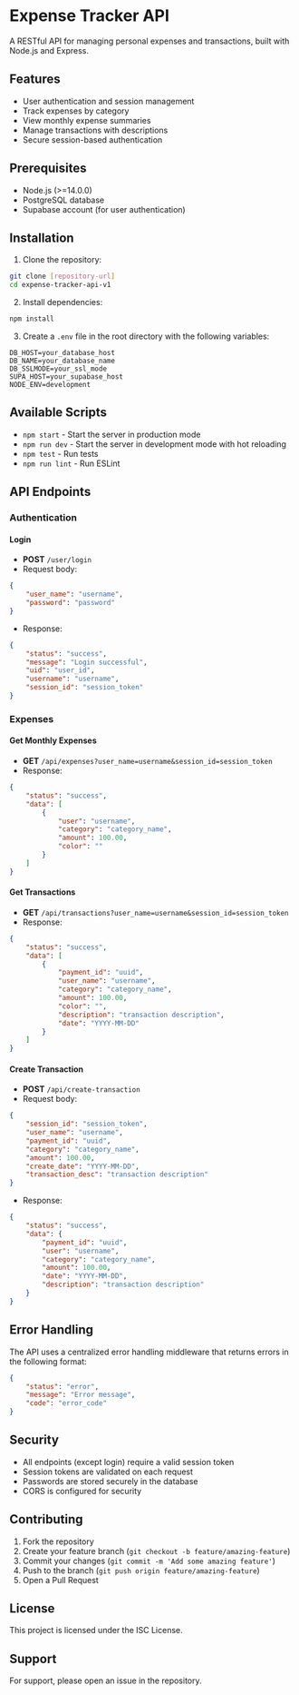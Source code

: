 # Expense Tracker API

A RESTful API for managing personal expenses and transactions, built with Node.js and Express.

## Features

- User authentication and session management
- Track expenses by category
- View monthly expense summaries
- Manage transactions with descriptions
- Secure session-based authentication

## Prerequisites

- Node.js (>=14.0.0)
- PostgreSQL database
- Supabase account (for user authentication)

## Installation

1. Clone the repository:
```bash
git clone [repository-url]
cd expense-tracker-api-v1
```

2. Install dependencies:
```bash
npm install
```

3. Create a `.env` file in the root directory with the following variables:
```
DB_HOST=your_database_host
DB_NAME=your_database_name
DB_SSLMODE=your_ssl_mode
SUPA_HOST=your_supabase_host
NODE_ENV=development
```

## Available Scripts

- `npm start` - Start the server in production mode
- `npm run dev` - Start the server in development mode with hot reloading
- `npm test` - Run tests
- `npm run lint` - Run ESLint

## API Endpoints

### Authentication

#### Login
- **POST** `/user/login`
- Request body:
```json
{
    "user_name": "username",
    "password": "password"
}
```
- Response:
```json
{
    "status": "success",
    "message": "Login successful",
    "uid": "user_id",
    "username": "username",
    "session_id": "session_token"
}
```

### Expenses

#### Get Monthly Expenses
- **GET** `/api/expenses?user_name=username&session_id=session_token`
- Response:
```json
{
    "status": "success",
    "data": [
        {
            "user": "username",
            "category": "category_name",
            "amount": 100.00,
            "color": ""
        }
    ]
}
```

#### Get Transactions
- **GET** `/api/transactions?user_name=username&session_id=session_token`
- Response:
```json
{
    "status": "success",
    "data": [
        {
            "payment_id": "uuid",
            "user_name": "username",
            "category": "category_name",
            "amount": 100.00,
            "color": "",
            "description": "transaction description",
            "date": "YYYY-MM-DD"
        }
    ]
}
```

#### Create Transaction
- **POST** `/api/create-transaction`
- Request body:
```json
{
    "session_id": "session_token",
    "user_name": "username",
    "payment_id": "uuid",
    "category": "category_name",
    "amount": 100.00,
    "create_date": "YYYY-MM-DD",
    "transaction_desc": "transaction description"
}
```
- Response:
```json
{
    "status": "success",
    "data": {
        "payment_id": "uuid",
        "user": "username",
        "category": "category_name",
        "amount": 100.00,
        "date": "YYYY-MM-DD",
        "description": "transaction description"
    }
}
```

## Error Handling

The API uses a centralized error handling middleware that returns errors in the following format:

```json
{
    "status": "error",
    "message": "Error message",
    "code": "error_code"
}
```

## Security

- All endpoints (except login) require a valid session token
- Session tokens are validated on each request
- Passwords are stored securely in the database
- CORS is configured for security

## Contributing

1. Fork the repository
2. Create your feature branch (`git checkout -b feature/amazing-feature`)
3. Commit your changes (`git commit -m 'Add some amazing feature'`)
4. Push to the branch (`git push origin feature/amazing-feature`)
5. Open a Pull Request

## License

This project is licensed under the ISC License.

## Support

For support, please open an issue in the repository. 